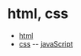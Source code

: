# html, css
- [html](https://github.com/guswowh/TIL/blob/main/html-css/html.md)
- [css](https://github.com/guswowh/TIL/blob/main/html-css/css.md)
-- [javaScript](https://github.com/guswowh/TIL/blob/main/javaScript/javaScript.md)